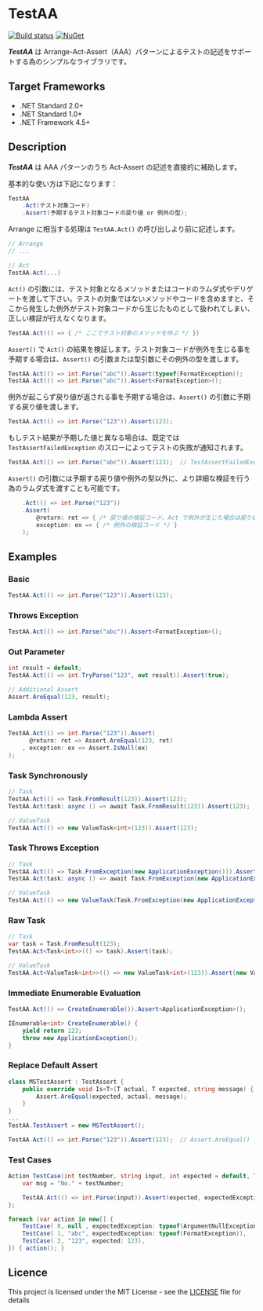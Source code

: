 # TestAA
[![Build status](https://ci.appveyor.com/api/projects/status/8a7wlfjt9oedlmy5/branch/master?svg=true)](https://ci.appveyor.com/project/inasync/testaa/branch/master)
[![NuGet](https://img.shields.io/nuget/v/Inasync.TestAA.svg)](https://www.nuget.org/packages/Inasync.TestAA/)

***TestAA*** は Arrange-Act-Assert（AAA）パターンによるテストの記述をサポートする為のシンプルなライブラリです。


## Target Frameworks
- .NET Standard 2.0+
- .NET Standard 1.0+
- .NET Framework 4.5+


## Description
***TestAA*** は AAA パターンのうち Act-Assert の記述を直接的に補助します。

基本的な使い方は下記になります：
```cs
TestAA
    .Act(テスト対象コード)
    .Assert(予期するテスト対象コードの戻り値 or 例外の型);
```

Arrange に相当する処理は `TestAA.Act()` の呼び出しより前に記述します。
```cs
// Arrange
// ...

// Act
TestAA.Act(...)
```

`Act()` の引数には、テスト対象となるメソッドまたはコードのラムダ式やデリゲートを渡して下さい。テストの対象ではないメソッドやコードを含めますと、そこから発生した例外がテスト対象コードから生じたものとして扱われてしまい、正しい検証が行えなくなります。
```cs
TestAA.Act(() => { /* ここでテスト対象のメソッドを呼ぶ */ })
```

`Assert()` で `Act()` の結果を検証します。テスト対象コードが例外を生じる事を予期する場合は、`Assert()` の引数または型引数にその例外の型を渡します。
```cs
TestAA.Act(() => int.Parse("abc")).Assert(typeof(FormatException));
TestAA.Act(() => int.Parse("abc")).Assert<FormatException>();
```

例外が起こらず戻り値が返される事を予期する場合は、`Assert()` の引数に予期する戻り値を渡します。
```cs
TestAA.Act(() => int.Parse("123")).Assert(123);
```

もしテスト結果が予期した値と異なる場合は、既定では `TestAssertFailedException` のスローによってテストの失敗が通知されます。
```cs
TestAA.Act(() => int.Parse("abc")).Assert(123);  // TestAssertFailedException
```

`Assert()` の引数には予期する戻り値や例外の型以外に、より詳細な検証を行う為のラムダ式を渡すことも可能です。
```cs
    .Act(() => int.Parse("123"))
    .Assert(
        @return: ret => { /* 戻り値の検証コード。Act で例外が生じた場合は戻り値が無いので呼ばれない */ },
        exception: ex => { /* 例外の検証コード */ }
    );
```


## Examples
### Basic
```cs
TestAA.Act(() => int.Parse("123")).Assert(123);
```
### Throws Exception
```cs
TestAA.Act(() => int.Parse("abc")).Assert<FormatException>();
```

### Out Parameter
```cs
int result = default;
TestAA.Act(() => int.TryParse("123", out result)).Assert(true);

// Additional Assert
Assert.AreEqual(123, result);
```

### Lambda Assert
```cs
TestAA.Act(() => int.Parse("123")).Assert(
      @return: ret => Assert.AreEqual(123, ret)
    , exception: ex => Assert.IsNull(ex)
);
```

### Task Synchronously
```cs
// Task
TestAA.Act(() => Task.FromResult(123)).Assert(123);
TestAA.Act(task: async () => await Task.FromResult(123)).Assert(123);

// ValueTask
TestAA.Act(() => new ValueTask<int>(123)).Assert(123);
```

### Task Throws Exception
```cs
// Task
TestAA.Act(() => Task.FromException(new ApplicationException())).Assert<ApplicationException>();
TestAA.Act(task: async () => await Task.FromException(new ApplicationException())).Assert<ApplicationException>();

// ValueTask
TestAA.Act(() => new ValueTask(Task.FromException(new ApplicationException()))).Assert<ApplicationException>();
```

### Raw Task
```cs
// Task
var task = Task.FromResult(123);
TestAA.Act<Task<int>>(() => task).Assert(task);

// ValueTask
TestAA.Act<ValueTask<int>>(() => new ValueTask<int>(123)).Assert(new ValueTask<int>(123));
```

### Immediate Enumerable Evaluation
```cs
TestAA.Act(() => CreateEnumerable()).Assert<ApplicationException>();

IEnumerable<int> CreateEnumerable() {
    yield return 123;
    throw new ApplicationException();
}
```

### Replace Default Assert
```cs
class MSTestAssert : TestAssert {
    public override void Is<T>(T actual, T expected, string message) {
        Assert.AreEqual(expected, actual, message);
    }
}
...
TestAA.TestAssert = new MSTestAssert();

TestAA.Act(() => int.Parse("123")).Assert(123);  // Assert.AreEqual()
```

### Test Cases
```cs
Action TestCase(int testNumber, string input, int expected = default, Type expectedException = null) => () => {
    var msg = "No." + testNumber;

    TestAA.Act(() => int.Parse(input)).Assert(expected, expectedException, msg);
};

foreach (var action in new[] {
    TestCase( 0, null , expectedException: typeof(ArgumentNullException)),
    TestCase( 1, "abc", expectedException: typeof(FormatException)),
    TestCase( 2, "123", expected: 123),
}) { action(); }
```


## Licence
This project is licensed under the MIT License - see the [LICENSE](LICENSE) file for details

